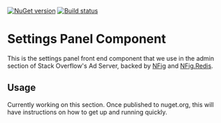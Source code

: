 [![NuGet version](https://badge.fury.io/nu/NFig.UI.svg)](http://badge.fury.io/nu/NFig.UI)
[![Build status](https://ci.appveyor.com/api/projects/status/q9s2k2md9m5tfyhh/branch/master?svg=true)](https://ci.appveyor.com/project/rossipedia/nfig-ui/branch/master)


# Settings Panel Component

This is the settings panel front end component that we use in the admin section of Stack Overflow's Ad Server, backed by [NFig][2] and [NFig.Redis][3]. 

## Usage

Currently working on this section. Once published to nuget.org, this will have instructions on how to get up and running quickly.
 


[2]: https://github.com/NFig/NFig
[3]: https://github.com/NFig/NFig.Redis
